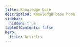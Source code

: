 ```yaml
---
title: Knowledge base
description: Knowledge base home
sidebar:
  hidden: true
tableOfContents: false
hero:
  title: Articles
---
```

